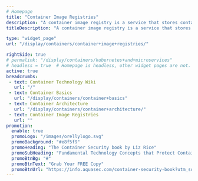 ```yaml
---
# Homepage
title: "Container Image Registries"
description: "A container image registry is a service that stores container images, and is hosted either by a third-party or as a public/private registry such as Docker Hub, Quay, and so on. This page gathers resources about container image registries, including tutorials and specific technologies or tools related to container image registries."
titleDescription: "A container image registry is a service that stores container images, and is hosted either by a third-party or as a public/private registry such as <a href='/display/containers/Docker+Containers'>Docker</a> Hub, Quay, and so on. This page gathers resources about container image registries, including tutorials and specific technologies or tools related to container image registries." 

type: "widget_page"
url: "/display/containers/container+image+registries/" 

rightSide: true 
# permalink: "/display/containers/kubernetes+and+microservices"
# headless = true  # Homepage is headless, other widget pages are not.
active: true
breadcrumbs:
 - text: Container Technology Wiki
   url: "/"
 - text: Container Basics
   url: "/display/containers/container+basics"
 - text: Container Architecture
   url: "/display/containers/container+architecture/"
 - text: Container Image Registries
   url: ""
promotion:
  enable: true
  promoLogo: "/images/orellylogo.svg"
  promoBackground: "#e8f5f9"
  promoHeading: "The Container Security book by Liz Rice"
  promoSubHeading: "Fundamental Technology Concepts that Protect Containerized Applications"
  promoBtnBg: "#"
  promoBtnText: "Grab Your FREE Copy"
  promoBtnUrl: "https://info.aquasec.com/container-security-book?utm_source=wiki"
---
```



